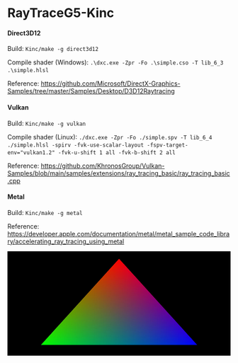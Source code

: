 # RayTraceG5-Kinc

#### Direct3D12

Build:
`Kinc/make -g direct3d12`

Compile shader (Windows):
`.\dxc.exe -Zpr -Fo .\simple.cso -T lib_6_3 .\simple.hlsl`

Reference:
https://github.com/Microsoft/DirectX-Graphics-Samples/tree/master/Samples/Desktop/D3D12Raytracing

#### Vulkan

Build:
`Kinc/make -g vulkan`

Compile shader (Linux):
`./dxc.exe -Zpr -Fo ./simple.spv -T lib_6_4 ./simple.hlsl -spirv -fvk-use-scalar-layout -fspv-target-env="vulkan1.2" -fvk-u-shift 1 all -fvk-b-shift 2 all`

Reference:
https://github.com/KhronosGroup/Vulkan-Samples/blob/main/samples/extensions/ray_tracing_basic/ray_tracing_basic.cpp

#### Metal

Build:
`Kinc/make -g metal`

Reference:
https://developer.apple.com/documentation/metal/metal_sample_code_library/accelerating_ray_tracing_using_metal

![](img.jpg)
